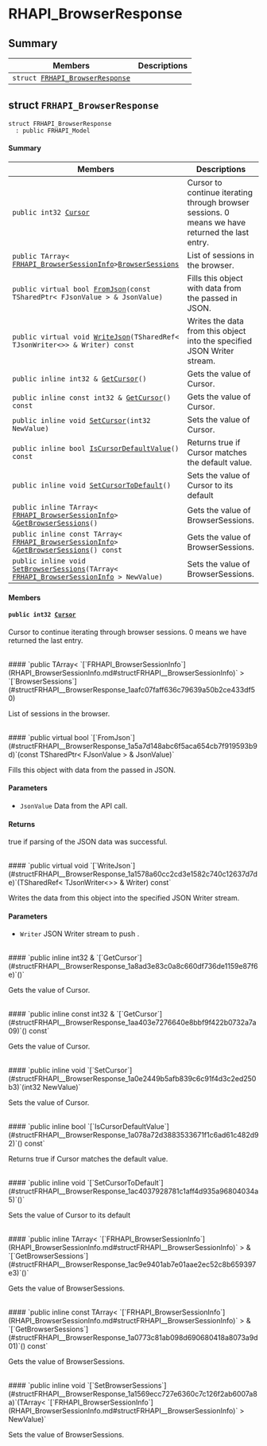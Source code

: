 # RHAPI_BrowserResponse <a id="group__RHAPI__BrowserResponse"></a>

## Summary

 Members                        | Descriptions                                
--------------------------------|---------------------------------------------
`struct `[`FRHAPI_BrowserResponse`](#structFRHAPI__BrowserResponse) | 

## struct `FRHAPI_BrowserResponse` <a id="structFRHAPI__BrowserResponse"></a>

```
struct FRHAPI_BrowserResponse
  : public FRHAPI_Model
```

#### Summary

 Members                        | Descriptions                                
--------------------------------|---------------------------------------------
`public int32 `[`Cursor`](#structFRHAPI__BrowserResponse_1a55cb074f32c3933d116ba9d8314aa968) | Cursor to continue iterating through browser sessions. 0 means we have returned the last entry.
`public TArray< `[`FRHAPI_BrowserSessionInfo`](RHAPI_BrowserSessionInfo.md#structFRHAPI__BrowserSessionInfo)` > `[`BrowserSessions`](#structFRHAPI__BrowserResponse_1aafc07faff636c79639a50b2ce433df50) | List of sessions in the browser.
`public virtual bool `[`FromJson`](#structFRHAPI__BrowserResponse_1a5a7d148abc6f5aca654cb7f919593b9d)`(const TSharedPtr< FJsonValue > & JsonValue)` | Fills this object with data from the passed in JSON.
`public virtual void `[`WriteJson`](#structFRHAPI__BrowserResponse_1a1578a60cc2cd3e1582c740c12637d7de)`(TSharedRef< TJsonWriter<>> & Writer) const` | Writes the data from this object into the specified JSON Writer stream.
`public inline int32 & `[`GetCursor`](#structFRHAPI__BrowserResponse_1a8ad3e83c0a8c660df736de1159e87f6e)`()` | Gets the value of Cursor.
`public inline const int32 & `[`GetCursor`](#structFRHAPI__BrowserResponse_1aa403e7276640e8bbf9f422b0732a7a09)`() const` | Gets the value of Cursor.
`public inline void `[`SetCursor`](#structFRHAPI__BrowserResponse_1a0e2449b5afb839c6c91f4d3c2ed250b3)`(int32 NewValue)` | Sets the value of Cursor.
`public inline bool `[`IsCursorDefaultValue`](#structFRHAPI__BrowserResponse_1a078a72d3883533671f1c6ad61c482d92)`() const` | Returns true if Cursor matches the default value.
`public inline void `[`SetCursorToDefault`](#structFRHAPI__BrowserResponse_1ac4037928781c1aff4d935a96804034a5)`()` | Sets the value of Cursor to its default
`public inline TArray< `[`FRHAPI_BrowserSessionInfo`](RHAPI_BrowserSessionInfo.md#structFRHAPI__BrowserSessionInfo)` > & `[`GetBrowserSessions`](#structFRHAPI__BrowserResponse_1ac9e9401ab7e01aae2ec52c8b659397e3)`()` | Gets the value of BrowserSessions.
`public inline const TArray< `[`FRHAPI_BrowserSessionInfo`](RHAPI_BrowserSessionInfo.md#structFRHAPI__BrowserSessionInfo)` > & `[`GetBrowserSessions`](#structFRHAPI__BrowserResponse_1a0773c81ab098d690680418a8073a9d01)`() const` | Gets the value of BrowserSessions.
`public inline void `[`SetBrowserSessions`](#structFRHAPI__BrowserResponse_1a1569ecc727e6360c7c126f2ab6007a8a)`(TArray< `[`FRHAPI_BrowserSessionInfo`](RHAPI_BrowserSessionInfo.md#structFRHAPI__BrowserSessionInfo)` > NewValue)` | Sets the value of BrowserSessions.

#### Members

#### `public int32 `[`Cursor`](#structFRHAPI__BrowserResponse_1a55cb074f32c3933d116ba9d8314aa968) <a id="structFRHAPI__BrowserResponse_1a55cb074f32c3933d116ba9d8314aa968"></a>

Cursor to continue iterating through browser sessions. 0 means we have returned the last entry.

<br>
#### `public TArray< `[`FRHAPI_BrowserSessionInfo`](RHAPI_BrowserSessionInfo.md#structFRHAPI__BrowserSessionInfo)` > `[`BrowserSessions`](#structFRHAPI__BrowserResponse_1aafc07faff636c79639a50b2ce433df50) <a id="structFRHAPI__BrowserResponse_1aafc07faff636c79639a50b2ce433df50"></a>

List of sessions in the browser.

<br>
#### `public virtual bool `[`FromJson`](#structFRHAPI__BrowserResponse_1a5a7d148abc6f5aca654cb7f919593b9d)`(const TSharedPtr< FJsonValue > & JsonValue)` <a id="structFRHAPI__BrowserResponse_1a5a7d148abc6f5aca654cb7f919593b9d"></a>

Fills this object with data from the passed in JSON.

#### Parameters
* `JsonValue` Data from the API call.

#### Returns
true if parsing of the JSON data was successful.

<br>
#### `public virtual void `[`WriteJson`](#structFRHAPI__BrowserResponse_1a1578a60cc2cd3e1582c740c12637d7de)`(TSharedRef< TJsonWriter<>> & Writer) const` <a id="structFRHAPI__BrowserResponse_1a1578a60cc2cd3e1582c740c12637d7de"></a>

Writes the data from this object into the specified JSON Writer stream.

#### Parameters
* `Writer` JSON Writer stream to push .

<br>
#### `public inline int32 & `[`GetCursor`](#structFRHAPI__BrowserResponse_1a8ad3e83c0a8c660df736de1159e87f6e)`()` <a id="structFRHAPI__BrowserResponse_1a8ad3e83c0a8c660df736de1159e87f6e"></a>

Gets the value of Cursor.

<br>
#### `public inline const int32 & `[`GetCursor`](#structFRHAPI__BrowserResponse_1aa403e7276640e8bbf9f422b0732a7a09)`() const` <a id="structFRHAPI__BrowserResponse_1aa403e7276640e8bbf9f422b0732a7a09"></a>

Gets the value of Cursor.

<br>
#### `public inline void `[`SetCursor`](#structFRHAPI__BrowserResponse_1a0e2449b5afb839c6c91f4d3c2ed250b3)`(int32 NewValue)` <a id="structFRHAPI__BrowserResponse_1a0e2449b5afb839c6c91f4d3c2ed250b3"></a>

Sets the value of Cursor.

<br>
#### `public inline bool `[`IsCursorDefaultValue`](#structFRHAPI__BrowserResponse_1a078a72d3883533671f1c6ad61c482d92)`() const` <a id="structFRHAPI__BrowserResponse_1a078a72d3883533671f1c6ad61c482d92"></a>

Returns true if Cursor matches the default value.

<br>
#### `public inline void `[`SetCursorToDefault`](#structFRHAPI__BrowserResponse_1ac4037928781c1aff4d935a96804034a5)`()` <a id="structFRHAPI__BrowserResponse_1ac4037928781c1aff4d935a96804034a5"></a>

Sets the value of Cursor to its default

<br>
#### `public inline TArray< `[`FRHAPI_BrowserSessionInfo`](RHAPI_BrowserSessionInfo.md#structFRHAPI__BrowserSessionInfo)` > & `[`GetBrowserSessions`](#structFRHAPI__BrowserResponse_1ac9e9401ab7e01aae2ec52c8b659397e3)`()` <a id="structFRHAPI__BrowserResponse_1ac9e9401ab7e01aae2ec52c8b659397e3"></a>

Gets the value of BrowserSessions.

<br>
#### `public inline const TArray< `[`FRHAPI_BrowserSessionInfo`](RHAPI_BrowserSessionInfo.md#structFRHAPI__BrowserSessionInfo)` > & `[`GetBrowserSessions`](#structFRHAPI__BrowserResponse_1a0773c81ab098d690680418a8073a9d01)`() const` <a id="structFRHAPI__BrowserResponse_1a0773c81ab098d690680418a8073a9d01"></a>

Gets the value of BrowserSessions.

<br>
#### `public inline void `[`SetBrowserSessions`](#structFRHAPI__BrowserResponse_1a1569ecc727e6360c7c126f2ab6007a8a)`(TArray< `[`FRHAPI_BrowserSessionInfo`](RHAPI_BrowserSessionInfo.md#structFRHAPI__BrowserSessionInfo)` > NewValue)` <a id="structFRHAPI__BrowserResponse_1a1569ecc727e6360c7c126f2ab6007a8a"></a>

Sets the value of BrowserSessions.

<br>

